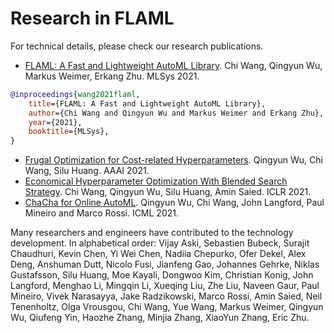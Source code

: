# Research in FLAML

For technical details, please check our research publications.

* [FLAML: A Fast and Lightweight AutoML Library](https://www.microsoft.com/en-us/research/publication/flaml-a-fast-and-lightweight-automl-library/). Chi Wang, Qingyun Wu, Markus Weimer, Erkang Zhu. MLSys 2021.

```bibtex
@inproceedings{wang2021flaml,
    title={FLAML: A Fast and Lightweight AutoML Library},
    author={Chi Wang and Qingyun Wu and Markus Weimer and Erkang Zhu},
    year={2021},
    booktitle={MLSys},
}
```

* [Frugal Optimization for Cost-related Hyperparameters](https://arxiv.org/abs/2005.01571). Qingyun Wu, Chi Wang, Silu Huang. AAAI 2021.
* [Economical Hyperparameter Optimization With Blended Search Strategy](https://www.microsoft.com/en-us/research/publication/economical-hyperparameter-optimization-with-blended-search-strategy/). Chi Wang, Qingyun Wu, Silu Huang, Amin Saied. ICLR 2021.
* [ChaCha for Online AutoML](https://www.microsoft.com/en-us/research/publication/chacha-for-online-automl/). Qingyun Wu, Chi Wang, John Langford, Paul Mineiro and Marco Rossi. ICML 2021.

Many researchers and engineers have contributed to the technology development. In alphabetical order: Vijay Aski, Sebastien Bubeck, Surajit Chaudhuri, Kevin Chen, Yi Wei Chen, Nadiia Chepurko, Ofer Dekel, Alex Deng, Anshuman Dutt, Nicolo Fusi, Jianfeng Gao, Johannes Gehrke, Niklas Gustafsson, Silu Huang, Moe Kayali, Dongwoo Kim, Christian Konig, John Langford, Menghao Li, Mingqin Li, Xueqing Liu, Zhe Liu, Naveen Gaur, Paul Mineiro, Vivek Narasayya, Jake Radzikowski, Marco Rossi, Amin Saied, Neil Tenenholtz, Olga Vrousgou, Chi Wang, Yue Wang, Markus Weimer, Qingyun Wu, Qiufeng Yin, Haozhe Zhang, Minjia Zhang, XiaoYun Zhang, Eric Zhu.